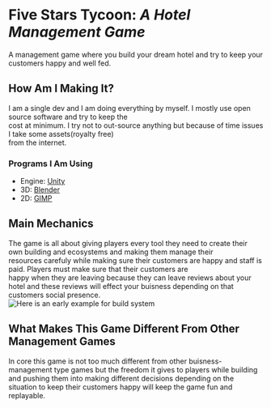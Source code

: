 [unity]: https://unity.com
[blender]: https://www.blender.org
[gimp]: https://www.gimp.org
[savedgif]: https://github.com/devEuphrates/FSTgame/blob/master/gif1.gif
# Five Stars Tycoon: _A Hotel Management Game_

A management game where you build your dream hotel and try to keep your customers happy and well fed.

## How Am I Making It?
I am a single dev and I am doing everything by myself. I mostly use open source software and try to keep the  
cost at minimum. I try not to out-source anything but because of time issues I take some assets(royalty free)  
from the internet.

### Programs I Am Using
* Engine: [Unity][unity]
* 3D: [Blender][blender]
* 2D: [GIMP][gimp]

## Main Mechanics
The game is all about giving players every tool they need to create their own building and ecosystems and making them manage their  
resources carefuly while making sure their customers are happy and staff is paid. Players must make sure that their customers are  
happy when they are leaving because they can leave reviews about your hotel and these reviews will effect your buisness depending on
that customers social presence.  
![Here is an early example for build system][savedgif]

## What Makes This Game Different From Other Management Games  
In core this game is not too much different from other buisness-management type games but the freedom it gives to players while building  
and pushing them into making different decisions depending on the situation to keep their customers happy will keep the game fun and replayable.
